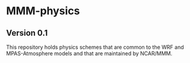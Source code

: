 # MMM-physics
## Version 0.1

This repository holds physics schemes that are common to the WRF and MPAS-Atmosphere
models and that are maintained by NCAR/MMM.
